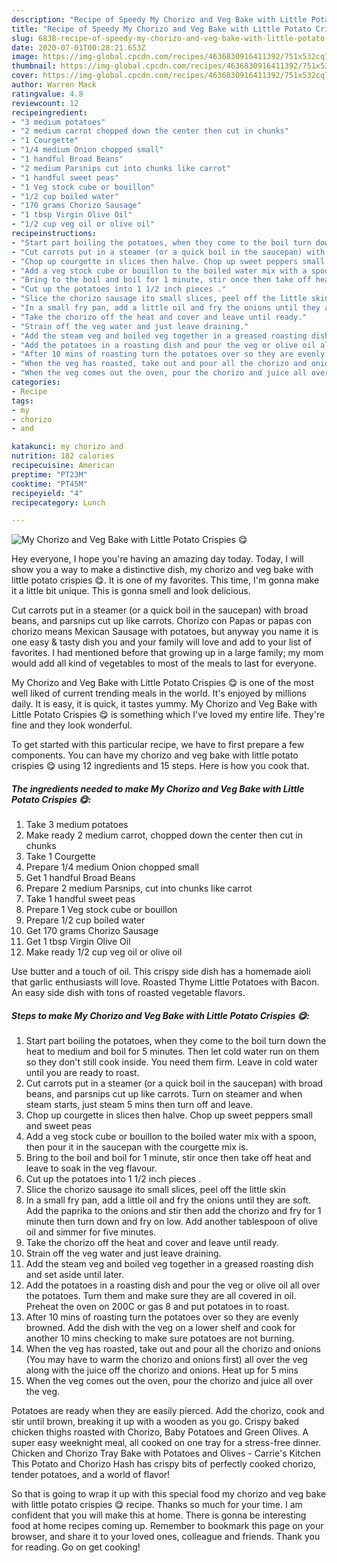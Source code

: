 ```yaml
---
description: "Recipe of Speedy My Chorizo and Veg Bake with Little Potato Crispies 😋"
title: "Recipe of Speedy My Chorizo and Veg Bake with Little Potato Crispies 😋"
slug: 6838-recipe-of-speedy-my-chorizo-and-veg-bake-with-little-potato-crispies
date: 2020-07-01T00:28:21.653Z
image: https://img-global.cpcdn.com/recipes/4636830916411392/751x532cq70/my-chorizo-and-veg-bake-with-little-potato-crispies-😋-recipe-main-photo.jpg
thumbnail: https://img-global.cpcdn.com/recipes/4636830916411392/751x532cq70/my-chorizo-and-veg-bake-with-little-potato-crispies-😋-recipe-main-photo.jpg
cover: https://img-global.cpcdn.com/recipes/4636830916411392/751x532cq70/my-chorizo-and-veg-bake-with-little-potato-crispies-😋-recipe-main-photo.jpg
author: Warren Mack
ratingvalue: 4.8
reviewcount: 12
recipeingredient:
- "3 medium potatoes"
- "2 medium carrot chopped down the center then cut in chunks"
- "1 Courgette"
- "1/4 medium Onion chopped small"
- "1 handful Broad Beans"
- "2 medium Parsnips cut into chunks like carrot"
- "1 handful sweet peas"
- "1 Veg stock cube or bouillon"
- "1/2 cup boiled water"
- "170 grams Chorizo Sausage"
- "1 tbsp Virgin Olive Oil"
- "1/2 cup veg oil or olive oil"
recipeinstructions:
- "Start part boiling the potatoes, when they come to the boil turn down the heat to medium and boil for 5 minutes. Then let cold water run on them so they don&#39;t still cook inside. You need them firm. Leave in cold water until you are ready to roast."
- "Cut carrots put in a steamer (or a quick boil in the saucepan) with broad beans, and parsnips cut up like carrots. Turn on steamer and when steam starts, just steam 5 mins then turn off and leave."
- "Chop up courgette in slices then halve. Chop up sweet peppers small and sweet peas"
- "Add a veg stock cube or bouillon to the boiled water mix with a spoon, then pour it in the saucepan with the courgette mix is."
- "Bring to the boil and boil for 1 minute, stir once then take off heat and leave to soak in the veg flavour."
- "Cut up the potatoes into 1 1/2 inch pieces ."
- "Slice the chorizo sausage ito small slices, peel off the little skin"
- "In a small fry pan, add a little oil and fry the onions until they are soft. Add the paprika to the onions and stir then add the chorizo and fry for 1 minute then turn down and fry on low. Add another tablespoon of olive oil and simmer for five minutes."
- "Take the chorizo off the heat and cover and leave until ready."
- "Strain off the veg water and just leave draining."
- "Add the steam veg and boiled veg together in a greased roasting dish and set aside until later."
- "Add the potatoes in a roasting dish and pour the veg or olive oil all over the potatoes. Turn them and make sure they are all covered in oil. Preheat the oven on 200C or gas 8 and put potatoes in to roast."
- "After 10 mins of roasting turn the potatoes over so they are evenly browned. Add the dish with the veg on a lower shelf and cook for another 10 mins checking to make sure potatoes are not burning."
- "When the veg has roasted, take out and pour all the chorizo and onions (You may have to warm the chorizo and onions first) all over the veg along with the juice off the chorizo and onions. Heat up for 5 mins"
- "When the veg comes out the oven, pour the chorizo and juice all over the veg."
categories:
- Recipe
tags:
- my
- chorizo
- and

katakunci: my chorizo and 
nutrition: 182 calories
recipecuisine: American
preptime: "PT23M"
cooktime: "PT45M"
recipeyield: "4"
recipecategory: Lunch

---
```



![My Chorizo and Veg Bake with Little Potato Crispies 😋](https://img-global.cpcdn.com/recipes/4636830916411392/751x532cq70/my-chorizo-and-veg-bake-with-little-potato-crispies-😋-recipe-main-photo.jpg)

Hey everyone, I hope you're having an amazing day today. Today, I will show you a way to make a distinctive dish, my chorizo and veg bake with little potato crispies 😋. It is one of my favorites. This time, I'm gonna make it a little bit unique. This is gonna smell and look delicious.

Cut carrots put in a steamer (or a quick boil in the saucepan) with broad beans, and parsnips cut up like carrots. Chorizo con Papas or papas con chorizo means Mexican Sausage with potatoes, but anyway you name it is one easy &amp; tasty dish you and your family will love and add to your list of favorites. I had mentioned before that growing up in a large family; my mom would add all kind of vegetables to most of the meals to last for everyone.

My Chorizo and Veg Bake with Little Potato Crispies 😋 is one of the most well liked of current trending meals in the world. It's enjoyed by millions daily. It is easy, it is quick, it tastes yummy. My Chorizo and Veg Bake with Little Potato Crispies 😋 is something which I've loved my entire life. They're fine and they look wonderful.


To get started with this particular recipe, we have to first prepare a few components. You can have my chorizo and veg bake with little potato crispies 😋 using 12 ingredients and 15 steps. Here is how you cook that.

<!--inarticleads1-->

##### The ingredients needed to make My Chorizo and Veg Bake with Little Potato Crispies 😋:

1. Take 3 medium potatoes
1. Make ready 2 medium carrot, chopped down the center then cut in chunks
1. Take 1 Courgette
1. Prepare 1/4 medium Onion chopped small
1. Get 1 handful Broad Beans
1. Prepare 2 medium Parsnips, cut into chunks like carrot
1. Take 1 handful sweet peas
1. Prepare 1 Veg stock cube or bouillon
1. Prepare 1/2 cup boiled water
1. Get 170 grams Chorizo Sausage
1. Get 1 tbsp Virgin Olive Oil
1. Make ready 1/2 cup veg oil or olive oil


Use butter and a touch of oil. This crispy side dish has a homemade aioli that garlic enthusiasts will love. Roasted Thyme Little Potatoes with Bacon. An easy side dish with tons of roasted vegetable flavors. 

<!--inarticleads2-->

##### Steps to make My Chorizo and Veg Bake with Little Potato Crispies 😋:

1. Start part boiling the potatoes, when they come to the boil turn down the heat to medium and boil for 5 minutes. Then let cold water run on them so they don&#39;t still cook inside. You need them firm. Leave in cold water until you are ready to roast.
1. Cut carrots put in a steamer (or a quick boil in the saucepan) with broad beans, and parsnips cut up like carrots. Turn on steamer and when steam starts, just steam 5 mins then turn off and leave.
1. Chop up courgette in slices then halve. Chop up sweet peppers small and sweet peas
1. Add a veg stock cube or bouillon to the boiled water mix with a spoon, then pour it in the saucepan with the courgette mix is.
1. Bring to the boil and boil for 1 minute, stir once then take off heat and leave to soak in the veg flavour.
1. Cut up the potatoes into 1 1/2 inch pieces .
1. Slice the chorizo sausage ito small slices, peel off the little skin
1. In a small fry pan, add a little oil and fry the onions until they are soft. Add the paprika to the onions and stir then add the chorizo and fry for 1 minute then turn down and fry on low. Add another tablespoon of olive oil and simmer for five minutes.
1. Take the chorizo off the heat and cover and leave until ready.
1. Strain off the veg water and just leave draining.
1. Add the steam veg and boiled veg together in a greased roasting dish and set aside until later.
1. Add the potatoes in a roasting dish and pour the veg or olive oil all over the potatoes. Turn them and make sure they are all covered in oil. Preheat the oven on 200C or gas 8 and put potatoes in to roast.
1. After 10 mins of roasting turn the potatoes over so they are evenly browned. Add the dish with the veg on a lower shelf and cook for another 10 mins checking to make sure potatoes are not burning.
1. When the veg has roasted, take out and pour all the chorizo and onions (You may have to warm the chorizo and onions first) all over the veg along with the juice off the chorizo and onions. Heat up for 5 mins
1. When the veg comes out the oven, pour the chorizo and juice all over the veg.


Potatoes are ready when they are easily pierced. Add the chorizo, cook and stir until brown, breaking it up with a wooden as you go. Crispy baked chicken thighs roasted with Chorizo, Baby Potatoes and Green Olives. A super easy weeknight meal, all cooked on one tray for a stress-free dinner. Chicken and Chorizo Tray Bake with Potatoes and Olives - Carrie&#39;s Kitchen This Potato and Chorizo Hash has crispy bits of perfectly cooked chorizo, tender potatoes, and a world of flavor! 

So that is going to wrap it up with this special food my chorizo and veg bake with little potato crispies 😋 recipe. Thanks so much for your time. I am confident that you will make this at home. There is gonna be interesting food at home recipes coming up. Remember to bookmark this page on your browser, and share it to your loved ones, colleague and friends. Thank you for reading. Go on get cooking!
